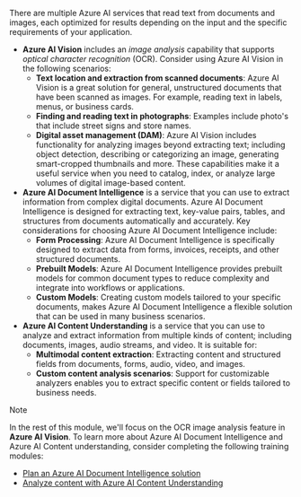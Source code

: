 There are multiple Azure AI services that read text from documents and images, each optimized for results depending on the input and the specific requirements of your application.

- **Azure AI Vision** includes an *image analysis* capability that supports *optical character recognition* (OCR). Consider using Azure AI Vision in the following scenarios:
    - **Text location and extraction from scanned documents**: Azure AI Vision is a great solution for general, unstructured documents that have been scanned as images. For example, reading text in labels, menus, or business cards.
    - **Finding and reading text in photographs**: Examples include photo's that include street signs and store names.
    - **Digital asset management (DAM)**: Azure AI Vision includes functionality for analyzing images beyond extracting text; including object detection, describing or categorizing an image, generating smart-cropped thumbnails and more. These capabilities make it a useful service when you need to catalog, index, or analyze large volumes of digital image-based content.
- **Azure AI Document Intelligence** is a service that you can use to extract information from complex digital documents. Azure AI Document Intelligence is designed for extracting text, key-value pairs, tables, and structures from documents automatically and accurately. Key considerations for choosing Azure AI Document Intelligence include:
    - **Form Processing**: Azure AI Document Intelligence is specifically designed to extract data from forms, invoices, receipts, and other structured documents.
    - **Prebuilt Models**: Azure AI Document Intelligence provides prebuilt models for common document types to reduce complexity and integrate into workflows or applications.
    - **Custom Models**: Creating custom models tailored to your specific documents, makes Azure AI Document Intelligence a flexible solution that can be used in many business scenarios.
- **Azure AI Content Understanding** is a service that you can use to analyze and extract information from multiple kinds of content; including documents, images, audio streams, and video. It is suitable for:
    - **Multimodal content extraction**: Extracting content and structured fields from documents, forms, audio, video, and images.
    - **Custom content analysis scenarios**: Support for customizable analyzers enables you to extract specific content or fields tailored to business needs.

> [!NOTE]
> In the rest of this module, we'll focus on the OCR image analysis feature in **Azure AI Vision**. To learn more about Azure AI Document Intelligence and Azure AI Content understanding, consider completing the following training modules:
>
> - [Plan an Azure AI Document Intelligence solution](/training/modules/plan-form-recognizer-solution/)
> - [Analyze content with Azure AI Content Understanding](/training/modules/analyze-content-ai/)
